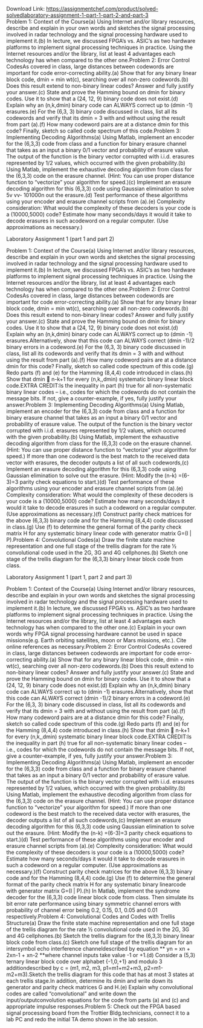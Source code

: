 Download Link: https://assignmentchef.com/product/solved-solvedlaboratory-assignment-1-part-1-part-2-and-part-3
<br>
Problem 1: Context of the Course(a) Using Internet and/or library resources, describe and explain in your own words and sketches the signal processing involved in radar technology and the signal processing hardware used to implement it.(b) In lecture, we discussed FPGA’s vs. ASIC’s as two hardware platforms to implement signal processing techniques in practice. Using the Internet resources and/or the library, list at least 4 advantages each technology has when compared to the other one.Problem 2: Error Control CodesAs covered in class, large distances between codewords are important for code error-correcting ability.(a) Show that for any binary linear block code, dmin = min wt(c), searching over all non-zero codewords.(b) Does this result extend to non-binary linear codes? Answer and fully justify your answer.(c) State and prove the Hamming bound on dmin for binary codes. Use it to show that a (24, 12, 9) binary code does not exist.(d) Explain why an (n,k,dmin) binary code can ALWAYS correct up to (dmin -1) erasures.(e) For the (6,3, 3) binary code discussed in class, list all its codewords and verify that its dmin = 3 with and without using the result from part (a).(f) How many codeword pairs are at a distance dmin for this code? Finally, sketch so called code spectrum of this code.Problem 3: Implementing Decoding Algorithms(a) Using Matlab, implement an encoder for the (6,3,3) code from class and a function for binary erasure channel that takes as an input a binary 0/1 vector and probability of erasure value. The output of the function is the binary vector corrupted with i.i.d. erasures represented by 1/2 values, which occurred with the given probability.(b) Using Matlab, implement the exhaustive decoding algorithm from class for the (6,3,3) code on the erasure channel. (Hint: You can use proper distance function to “vectorize” your algorithm for speed.)(c) Implement an erasure decoding algorithm for this (6,3,3) code using Gaussian elimination to solve 5v vv- 101000n out the erasure.(d) Test performance of these algorithms using your encoder and erasure channel scripts from (a).(e) Complexity consideration: What would the complexity of these decoders is your code is a (10000,5000) code? Estimate how many seconds/days it would it take to decode erasures in such acodeword on a regular computer. (Use approximations as necessary.)

Laboratory Assignment 1 (part 1 and part 2)

Problem 1: Context of the Course(a) Using Internet and/or library resources, describe and explain in your own words and sketches the signal processing involved in radar technology and the signal processing hardware used to implement it.(b) In lecture, we discussed FPGA’s vs. ASIC’s as two hardware platforms to implement signal processing techniques in practice. Using the Internet resources and/or the library, list at least 4 advantages each technology has when compared to the other one.Problem 2: Error Control CodesAs covered in class, large distances between codewords are important for code error-correcting ability.(a) Show that for any binary linear block code, dmin = min wt(c), searching over all non-zero codewords.(b) Does this result extend to non-binary linear codes? Answer and fully justify your answer.(c) State and prove the Hamming bound on dmin for binary codes. Use it to show that a (24, 12, 9) binary code does not exist.(d) Explain why an (n,k,dmin) binary code can ALWAYS correct up to (dmin -1) erasures.Alternatively, show that this code can ALWAYS correct (dmin -1)/2 binary errors in a codeword.(e) For the (6,3, 3) binary code discussed in class, list all its codewords and verify that its dmin = 3 with and without using the result from part (a).(f) How many codeword pairs are at a distance dmin for this code? Finally, sketch so called code spectrum of this code.(g) Redo parts (f) and (e) for the Hamming (8,4,4) code introduced in class.(h) Show that dmin &#x1; n-k+1 for every (n,k,,dmin) systematic binary linear block code.EXTRA CREDIT:Is the inequality in part (h) true for all non-systematic binary linear codes – i.e., codes for which the codewords do not contain the message bits. If not, give a counter-example, if yes, fully justify your answer.Problem 3: Implementing Decoding Algorithms(a) Using Matlab, implement an encoder for the (6,3,3) code from class and a function for binary erasure channel that takes as an input a binary 0/1 vector and probability of erasure value. The output of the function is the binary vector corrupted with i.i.d. erasures represented by 1/2 values, which occurred with the given probability.(b) Using Matlab, implement the exhaustive decoding algorithm from class for the (6,3,3) code on the erasure channel. (Hint: You can use proper distance function to “vectorize” your algorithm for speed.) If more than one codeword is the best match to the received data vector with erasures, the decoder outputs a list of all such codewords,(c) Implement an erasure decoding algorithm for this (6,3,3) code using Gaussian elimination to solve out the erasure. (Hint: Modify the (n-k) =(6-3)=3 parity check equations to start.)(d) Test performance of these algorithms using your encoder and erasure channel scripts from (a).(e) Complexity consideration: What would the complexity of these decoders is your code is a (10000,5000) code? Estimate how many seconds/days it would it take to decode erasures in such a codeword on a regular computer. (Use approximations as necessary.)(f) Construct parity check matrices for the above (6,3,3) binary code and for the Hamming (8,4,4) code discussed in class.(g) Use (f) to determine the general format of the parity check matrix H for any systematic binary linear code with generator matrix G=(I | P).Problem 4: Convolutional Codes(a) Draw the finite state machine representation and one full stage of the trellis diagram for the rate ½ convolutional code used in the 2G, 3G and 4G cellphones.(b) Sketch one stage of the trellis diagram for the (6,3,3) binary linear block code from class.

Laboratory Assignment 1 (part 1, part 2 and part 3)

Problem 1: Context of the Course(a) Using Internet and/or library resources, describe and explain in your own words and sketches the signal processing involved in radar technology and the signal processing hardware used to implement it.(b) In lecture, we discussed FPGA’s vs. ASIC’s as two hardware platforms to implement signal processing techniques in practice. Using the Internet resources and/or the library, list at least 4 advantages each technology has when compared to the other one.(c) Explain in your own words why FPGA signal processing hardware cannot be used in space missions(e.g. Earth orbiting satellites, moon or Mars missions, etc.). Cite online references as necessary.Problem 2: Error Control CodesAs covered in class, large distances between codewords are important for code error-correcting ability.(a) Show that for any binary linear block code, dmin = min wt(c), searching over all non-zero codewords.(b) Does this result extend to non-binary linear codes? Answer and fully justify your answer.(c) State and prove the Hamming bound on dmin for binary codes. Use it to show that a (24, 12, 9) binary code does not exist.(d) Explain why an (n,k,dmin) binary code can ALWAYS correct up to (dmin -1) erasures.Alternatively, show that this code can ALWAYS correct (dmin -1)/2 binary errors in a codeword.(e) For the (6,3, 3) binary code discussed in class, list all its codewords and verify that its dmin = 3 with and without using the result from part (a).(f) How many codeword pairs are at a distance dmin for this code? Finally, sketch so called code spectrum of this code.(g) Redo parts (f) and (e) for the Hamming (8,4,4) code introduced in class.(h) Show that dmin &#x1; n-k+1 for every (n,k,,dmin) systematic binary linear block code.EXTRA CREDIT:Is the inequality in part (h) true for all non-systematic binary linear codes – i.e., codes for which the codewords do not contain the message bits. If not, give a counter-example, if yes, fully justify your answer.Problem 3: Implementing Decoding Algorithms(a) Using Matlab, implement an encoder for the (6,3,3) code from class and a function for binary erasure channel that takes as an input a binary 0/1 vector and probability of erasure value. The output of the function is the binary vector corrupted with i.i.d. erasures represented by 1/2 values, which occurred with the given probability.(b) Using Matlab, implement the exhaustive decoding algorithm from class for the (6,3,3) code on the erasure channel. (Hint: You can use proper distance function to “vectorize” your algorithm for speed.) If more than one codeword is the best match to the received data vector with erasures, the decoder outputs a list of all such codewords,(c) Implement an erasure decoding algorithm for this (6,3,3) code using Gaussian elimination to solve out the erasure. (Hint: Modify the (n-k) =(6-3)=3 parity check equations to start.)(d) Test performance of these algorithms using your encoder and erasure channel scripts from (a).(e) Complexity consideration: What would the complexity of these decoders is your code is a (10000,5000) code? Estimate how many seconds/days it would it take to decode erasures in such a codeword on a regular computer. (Use approximations as necessary.)(f) Construct parity check matrices for the above (6,3,3) binary code and for the Hamming (8,4,4) code.(g) Use (f) to determine the general format of the parity check matrix H for any systematic binary linearcode with generator matrix G=(I | P).(h) In Matlab, implement the syndrome decoder for the (6,3,3) code linear block code from class. Then simulate its bit error rate performance using binary symmetric channel errors with probability of channel error being 0.2, 0.15, 0.1, 0.05 and 0.01 respectively.Problem 4: Convolutional Codes and Codes with Trellis Structure(a) Draw the finite state machine representation and one full stage of the trellis diagram for the rate ½ convolutional code used in the 2G, 3G and 4G cellphones.(b) Sketch the trellis diagram for the (6,3,3) binary linear block code from class.(c) Sketch one full stage of the trellis diagram for an intersymbol echo interference channeldescribed by equation ** yn = xn + 2xn-1 + xn-2 **where channel inputs take value -1 or +1.(d) Consider a (5,3) ternary linear block code over alphabet {-1,0,+1} and modulo 3 additiondescribed by c = (m1, m2, m3, p1=m1+m2+m3, p2=m1-m2+m3).Sketch the trellis diagram for this code that has at most 3 states at each trellis stage.In addition, determine its dmin and write down its generator and parity check matrices G and H.(e) Explain why convolutional codes are called “convolutional” and write down the input/outputconvolution equations for the code from parts (a) and (c) and appropriate impulse responses.Problem 5: Check out the FPGA based signal processing board from the Trottier Bldg.technicians, connect it to a lab PC and redo the initial TA demo shown in the lab session.